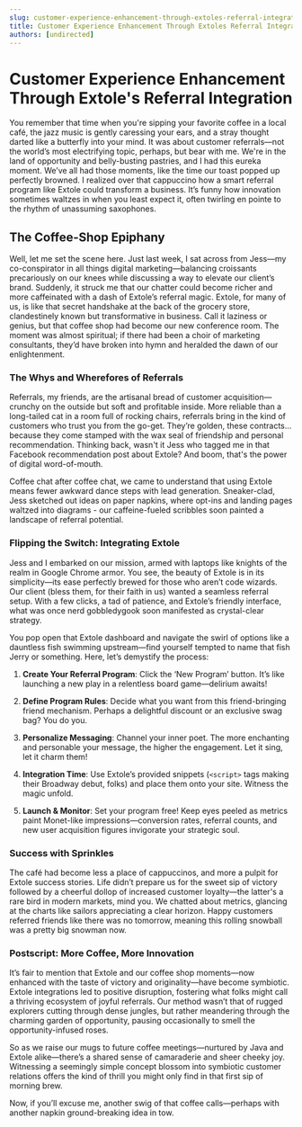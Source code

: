 ```yaml
---
slug: customer-experience-enhancement-through-extoles-referral-integration
title: Customer Experience Enhancement Through Extoles Referral Integration
authors: [undirected]
---
```



# Customer Experience Enhancement Through Extole's Referral Integration

You remember that time when you're sipping your favorite coffee in a local café, the jazz music is gently caressing your ears, and a stray thought darted like a butterfly into your mind. It was about customer referrals—not the world’s most electrifying topic, perhaps, but bear with me. We're in the land of opportunity and belly-busting pastries, and I had this eureka moment. We’ve all had those moments, like the time our toast popped up perfectly browned. I realized over that cappuccino how a smart referral program like Extole could transform a business. It’s funny how innovation sometimes waltzes in when you least expect it, often twirling en pointe to the rhythm of unassuming saxophones.

## The Coffee-Shop Epiphany

Well, let me set the scene here. Just last week, I sat across from Jess—my co-conspirator in all things digital marketing—balancing croissants precariously on our knees while discussing a way to elevate our client’s brand. Suddenly, it struck me that our chatter could become richer and more caffeinated with a dash of Extole’s referral magic. Extole, for many of us, is like that secret handshake at the back of the grocery store, clandestinely known but transformative in business. Call it laziness or genius, but that coffee shop had become our new conference room. The moment was almost spiritual; if there had been a choir of marketing consultants, they’d have broken into hymn and heralded the dawn of our enlightenment.

### The Whys and Wherefores of Referrals

Referrals, my friends, are the artisanal bread of customer acquisition—crunchy on the outside but soft and profitable inside. More reliable than a long-tailed cat in a room full of rocking chairs, referrals bring in the kind of customers who trust you from the go-get. They’re golden, these contracts... because they come stamped with the wax seal of friendship and personal recommendation. Thinking back, wasn't it Jess who tagged me in that Facebook recommendation post about Extole? And boom, that's the power of digital word-of-mouth.

Coffee chat after coffee chat, we came to understand that using Extole means fewer awkward dance steps with lead generation. Sneaker-clad, Jess sketched out ideas on paper napkins, where opt-ins and landing pages waltzed into diagrams - our caffeine-fueled scribbles soon painted a landscape of referral potential.

### Flipping the Switch: Integrating Extole

Jess and I embarked on our mission, armed with laptops like knights of the realm in Google Chrome armor. You see, the beauty of Extole is in its simplicity—its ease perfectly brewed for those who aren’t code wizards. Our client (bless them, for their faith in us) wanted a seamless referral setup. With a few clicks, a tad of patience, and Extole’s friendly interface, what was once nerd gobbledygook soon manifested as crystal-clear strategy.

You pop open that Extole dashboard and navigate the swirl of options like a dauntless fish swimming upstream—find yourself tempted to name that fish Jerry or something. Here, let’s demystify the process:

1. **Create Your Referral Program**: Click the ‘New Program’ button. It’s like launching a new play in a relentless board game—delirium awaits!
   
2. **Define Program Rules**: Decide what you want from this friend-bringing friend mechanism. Perhaps a delightful discount or an exclusive swag bag? You do you.

3. **Personalize Messaging**: Channel your inner poet. The more enchanting and personable your message, the higher the engagement. Let it sing, let it charm them!

4. **Integration Time**: Use Extole’s provided snippets (`<script>` tags making their Broadway debut, folks) and place them onto your site. Witness the magic unfold.

5. **Launch & Monitor**: Set your program free! Keep eyes peeled as metrics paint Monet-like impressions—conversion rates, referral counts, and new user acquisition figures invigorate your strategic soul.

### Success with Sprinkles

The café had become less a place of cappuccinos, and more a pulpit for Extole success stories. Life didn’t prepare us for the sweet sip of victory followed by a cheerful dollop of increased customer loyalty—the latter's a rare bird in modern markets, mind you. We chatted about metrics, glancing at the charts like sailors appreciating a clear horizon. Happy customers referred friends like there was no tomorrow, meaning this rolling snowball was a pretty big snowman now.

### Postscript: More Coffee, More Innovation

It’s fair to mention that Extole and our coffee shop moments—now enhanced with the taste of victory and originality—have become symbiotic. Extole integrations led to positive disruption, fostering what folks might call a thriving ecosystem of joyful referrals. Our method wasn’t that of rugged explorers cutting through dense jungles, but rather meandering through the charming garden of opportunity, pausing occasionally to smell the opportunity-infused roses.

So as we raise our mugs to future coffee meetings—nurtured by Java and Extole alike—there’s a shared sense of camaraderie and sheer cheeky joy. Witnessing a seemingly simple concept blossom into symbiotic customer relations offers the kind of thrill you might only find in that first sip of morning brew.

Now, if you’ll excuse me, another swig of that coffee calls—perhaps with another napkin ground-breaking idea in tow.